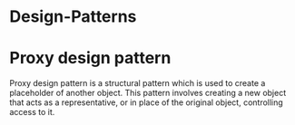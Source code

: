 # Design-Patterns

# Proxy design pattern
Proxy design pattern is a structural pattern which is used to create a placeholder of another object. This pattern involves creating a new object that acts as a representative, or in place of the original object, controlling access to it.
 
